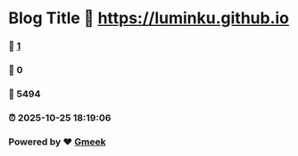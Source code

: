 # Blog Title :link: https://luminku.github.io 
### :page_facing_up: [1](https://luminku.github.io/tag.html) 
### :speech_balloon: 0 
### :hibiscus: 5494 
### :alarm_clock: 2025-10-25 18:19:06 
### Powered by :heart: [Gmeek](https://github.com/Meekdai/Gmeek)
